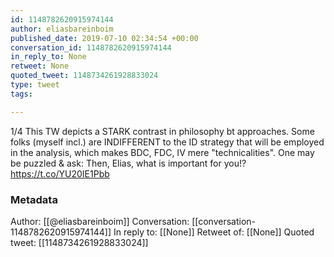 ```yaml
---
id: 1148782620915974144
author: eliasbareinboim
published_date: 2019-07-10 02:34:54 +00:00
conversation_id: 1148782620915974144
in_reply_to: None
retweet: None
quoted_tweet: 1148734261928833024
type: tweet
tags:

---
```


1/4 This TW depicts a STARK contrast in philosophy bt approaches. Some folks (myself incl.) are INDIFFERENT to the ID strategy that will be employed in the analysis, which makes BDC, FDC, IV mere "technicalities". One may be puzzled &amp; ask: Then, Elias, what is important for you!? https://t.co/YU20IE1Pbb

### Metadata

Author: [[@eliasbareinboim]]
Conversation: [[conversation-1148782620915974144]]
In reply to: [[None]]
Retweet of: [[None]]
Quoted tweet: [[1148734261928833024]]
